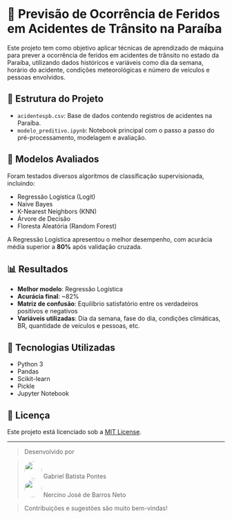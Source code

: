 # 🚧 Previsão de Ocorrência de Feridos em Acidentes de Trânsito na Paraíba 

Este projeto tem como objetivo aplicar técnicas de aprendizado de máquina para prever a ocorrência de feridos em acidentes de trânsito no estado da Paraíba, utilizando dados históricos e variáveis como dia da semana, horário do acidente, condições meteorológicas e número de veículos e pessoas envolvidos.

## 📂 Estrutura do Projeto

- `acidentespb.csv`: Base de dados contendo registros de acidentes na Paraíba.
- `modelo_preditivo.ipynb`: Notebook principal com o passo a passo do pré-processamento, modelagem e avaliação.

## 🧠 Modelos Avaliados

Foram testados diversos algoritmos de classificação supervisionada, incluindo:

- Regressão Logística (Logit)
- Naive Bayes
- K-Nearest Neighbors (KNN)
- Árvore de Decisão
- Floresta Aleatória (Random Forest)

A Regressão Logística apresentou o melhor desempenho, com acurácia média superior a **80%** após validação cruzada.

## 📊 Resultados

- **Melhor modelo**: Regressão Logística
- **Acurácia final**: ~82%
- **Matriz de confusão**: Equilíbrio satisfatório entre os verdadeiros positivos e negativos
- **Variáveis utilizadas**: Dia da semana, fase do dia, condições climáticas, BR, quantidade de veículos e pessoas, etc.

## 🔧 Tecnologias Utilizadas

- Python 3
- Pandas
- Scikit-learn
- Pickle
- Jupyter Notebook

## 📃 Licença

Este projeto está licenciado sob a [MIT License](LICENSE).

---

> Desenvolvido por

> <img src="![Gabriel](https://github.com/user-attachments/assets/43f395b7-8162-4acb-8ce2-d362cf114a4f)
" width="40" height="40" style="border-radius:50%"> Gabriel Batista Pontes &nbsp;&nbsp;&nbsp;  
> <img src="![Nercino](https://github.com/user-attachments/assets/3fe7baa4-5d62-4698-90b2-95ef43b0601c)
" width="40" height="40" style="border-radius:50%"> Nercino José de Barros Neto

> Contribuições e sugestões são muito bem-vindas!
